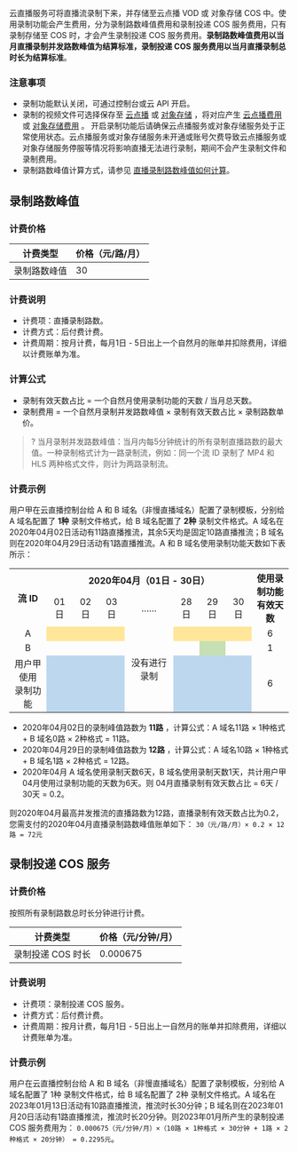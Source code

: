 云直播服务可将直播流录制下来，并存储至云点播 VOD 或 对象存储 COS 中。使用录制功能会产生费用，分为录制路数峰值费用和录制投递 COS 服务费用，只有录制存储至 COS 时，才会产生录制投递 COS 服务费用。**录制路数峰值费用以当月直播录制并发路数峰值为结算标准，录制投递 COS 服务费用以当月直播录制总时长为结算标准**。

### 注意事项

- 录制功能默认关闭，可通过控制台或云 API 开启。
- 录制的视频文件可选择保存至 [云点播](https://console.cloud.tencent.com/vod/overview) 或 [对象存储](https://console.cloud.tencent.com/cos) ，将对应产生 [云点播费用](https://cloud.tencent.com/document/product/266/2838) 或 [对象存储费用](https://cloud.tencent.com/document/product/436/16871) 。 开启录制功能后请确保云点播服务或对象存储服务处于正常使用状态。云点播服务或对象存储服务未开通或账号欠费导致云点播服务或对象存储服务停服等情况将影响直播无法进行录制，期间不会产生录制文件和录制费用。
- 录制路数峰值计算方式，请参见 [直播录制路数峰值如何计算](https://cloud.tencent.com/document/product/267/33542#record_que2)。



## 录制路数峰值

### 计费价格

| 计费类型     | 价格（元/路/月） |
| ------------ | ---------------- |
| 录制路数峰值 | 30               |

### 计费说明

- 计费项：直播录制路数。
- 计费方式：后付费计费。
- 计费周期：按月计费，每月1日 - 5日出上一个自然月的账单并扣除费用，详细以计费账单为准。

### 计算公式

- 录制有效天数占比 = 一个自然月使用录制功能的天数 / 当月总天数。
- 录制费用 = 一个自然月录制并发路数峰值 × 录制有效天数占比 × 录制路数单价。

> ? 当月录制并发路数峰值：当月内每5分钟统计的所有录制直播路数的最大值。一种录制格式计为一路录制流，例如：同一个流 ID 录制了 MP4 和 HLS 两种格式文件，则计为两路录制流。

### 计费示例

用户甲在云直播控制台给 A 和 B 域名（非慢直播域名）配置了录制模板，分别给 A 域名配置了 **1种** 录制文件格式，给 B 域名配置了 **2种** 录制文件格式。A 域名在2020年04月02日活动有11路直播推流，其余5天均是固定10路直播推流；B 域名则在2020年04月29日活动有1路直播推流。A 和 B 域名使用录制功能天数如下表所示：

<style>#ye{background:#ffe699;}#gr{background:#c6e0b4;}#br{background:#bdd7ee}</style>
<table id="rroad">
<tr><th rowspan=2 width="10%" style="text-align:center;">流 ID</th>
<th colspan=7 width="50%" style="text-align:center;">2020年04月（01日 - 30日）</th>
<th rowspan=2 width="10%" style="text-align:center;">使用录制功能<br>有效天数</th>
</tr><tr>
<td style="text-align:center;">01日</td><td style="text-align:center;">02日</td><td style="text-align:center;">03日</td>
<td style="text-align:center;">……</td>
<td style="text-align:center;">28日</td><td style="text-align:center;">29日</td><td style="text-align:center;">30日</td>
</tr><tr>
<td style="text-align:center;">A</td>
<td id="ye"></td><td id="ye"></td><td id="ye"></td>
<td rowspan=13 style="text-align:center;">没有进行录制</td>
<td id="ye"></td><td id="ye"></td><td id="ye"></td>
<td style="text-align:center;">6</td>
</tr><tr>
<td style="text-align:center;">B</td>
<td></td><td></td><td></td><td></td><td id="gr"></td><td></td>
<td style="text-align:center;">1</td>
</tr><tr>
<td style="text-align:center;">用户甲使用<br>录制功能</td>
<td id="br"></td><td id="br"></td><td id="br"></td><td id="br"></td><td id="br"></td><td id="br"></td>
<td style="text-align:center;">6</td>
</tr>
</tr>
</table>

- 2020年04月02日的录制峰值路数为 **11路** ，计算公式：A 域名11路 × 1种格式 + B 域名0路 × 2种格式 = 11路。
- 2020年04月29日的录制峰值路数为 **12路** ，计算公式：A 域名10路 × 1种格式 + B 域名1路 × 2种格式 = 12路。
- 2020年04月 A 域名使用录制天数6天，B 域名使用录制天数1天，共计用户甲04月使用过录制功能的天数为6天。则 04月直播录制有效天数占比 = 6天 / 30天 = 0.2。

则2020年04月最高并发推流的直播路数为12路，直播录制有效天数占比为0.2，您需支付的2020年04月直播录制路数峰值账单如下：
`30（元/路/月）× 0.2 × 12路 = 72元`

## 录制投递 COS 服务

### 计费价格

按照所有录制路数总时长分钟进行计费。

| 计费类型          | 价格（元/分钟/月） |
| ----------------- | ------------------ |
| 录制投递 COS 时长 | 0.000675           |

### 计费说明

- 计费项：录制投递 COS 服务。
- 计费方式：后付费计费。
- 计费周期：按月计费，每月1日 - 5日出上一自然月的账单并扣除费用，详细以计费账单为准。

### 计费示例

用户在云直播控制台给 A 和 B 域名（非慢直播域名）配置了录制模板，分别给 A 域名配置了 1种 录制文件格式，给 B 域名配置了 2种 录制文件格式。A 域名在2023年01月13日活动有10路直播推流，推流时长30分钟；B 域名则在2023年01月20日活动有1路直播推流，推流时长20分钟。则2023年01月所产生的录制投递 COS 服务费用为：
`0.000675（元/分钟/月）×（10路 × 1种格式 × 30分钟 + 1路 × 2种格式 × 20分钟） = 0.2295元`。
